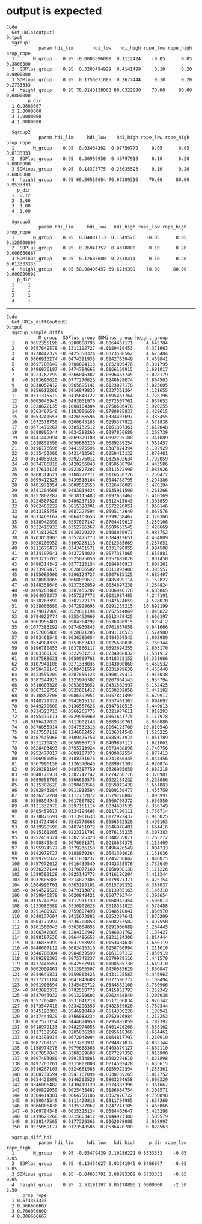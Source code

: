 # output is expected

    Code
      Get_HDIs(output)
    Output
      $group1
                param hdi_lim       hdi_low   hdi_high rope_low rope_high prop_rope
      1       M_group    0.95 -0.0005596098  0.1112424    -0.05      0.05 0.3800000
      2  SDPlus_group    0.95  0.3203494929  0.4141499     0.10      0.20 0.0000000
      3 SDMinus_group    0.95  0.1756071005  0.2677444     0.10      0.20 0.2733333
      4  height_group    0.95 78.0140138063 80.6322880    70.00     80.00 0.6800000
            p_dir
      1 0.9666667
      2 1.0000000
      3 1.0000000
      4 1.0000000
      
      $group2
                param hdi_lim     hdi_low    hdi_high rope_low rope_high prop_rope
      1       M_group    0.95 -0.03404302  0.07750779    -0.05      0.05 0.8133333
      2  SDPlus_group    0.95  0.30995950  0.46797919     0.10      0.20 0.0000000
      3 SDMinus_group    0.95  0.14373775  0.25635593     0.10      0.20 0.6000000
      4  height_group    0.95 69.59510084 76.07389316    70.00     80.00 0.9533333
        p_dir
      1  0.72
      2  1.00
      3  1.00
      4  1.00
      
      $group3
                param hdi_lim     hdi_low   hdi_high rope_low rope_high   prop_rope
      1       M_group    0.95  0.04001713  0.1549576    -0.05      0.05 0.120000000
      2  SDPlus_group    0.95  0.26941352  0.4370880     0.10      0.20 0.006666667
      3 SDMinus_group    0.95  0.12685680  0.2538414     0.10      0.20 0.613333333
      4  height_group    0.95 58.90406457 69.6219399    70.00     80.00 0.000000000
        p_dir
      1     1
      2     1
      3     1
      4     1
      

---

    Code
      Get_HDIs_diff(output)
    Output
      $group_sample_diffs
                M_group  SDPlus_group SDMinus_group height_group
      1    0.0652355196 -0.0200680796 -0.0064461171     4.645784
      2    0.0557649578 -0.1311192727 -0.0189410453     6.371663
      3    0.0728447379 -0.0425350324 -0.0073588562     4.673484
      4    0.0866913274 -0.0474391935  0.0242763049     7.459841
      5    0.0697786649 -0.0700624115  0.0252809476     6.381795
      6    0.0496976197 -0.0474784665  0.0166169915     3.691017
      7    0.0223762799 -0.0266046382  0.0696463745     5.028179
      8   -0.0293695620 -0.0777270623  0.0240628074     5.804503
      9    0.0838052412 -0.0565695141 -0.0123027178     5.825605
      10   0.0256612266  0.0916949833  0.0337361364     4.121655
      11   0.0311315519  0.0435648122  0.0195463764     4.728196
      12   0.0005046945 -0.0493051970 -0.0372507761     4.937653
      13   0.1028622135 -0.1008104304  0.0758686478     5.926255
      14   0.0363467546 -0.1183006658 -0.0780085837     6.429615
      15   0.0653241553 -0.0426986596  0.0384407697     6.335455
      16   0.1072578756 -0.0200645185  0.0295377922     4.571838
      17   0.0671470267 -0.0385132512  0.0161307361     5.612848
      18   0.0698895344  0.0024288266 -0.0097856680     5.268739
      19   0.0441447094 -0.0869379108 -0.0092795188     5.341889
      20   0.1020859396 -0.0056680226 -0.0089259254     7.552457
      21   0.0196176696 -0.0441975596  0.0387824394     6.192929
      22   0.0335452300  0.0421412562  0.0250413132     3.879481
      23  -0.0534055936 -0.0292776011  0.0325692634     4.792059
      24  -0.0074786816 -0.0420266840  0.0450588794     4.443586
      25   0.0417613136 -0.0823827202 -0.0311522490     5.085926
      26   0.0868314621 -0.0180277211 -0.0116530726     5.250472
      27  -0.0099412325 -0.0439516104  0.0044768795     3.294386
      28   0.0481971354 -0.0008552553  0.0026476087     5.470194
      29   0.0341204606 -0.0483014434  0.0135911590     4.261266
      30   0.0257802287  0.0038115483 -0.0197657462     6.410369
      31   0.0224507326 -0.0486237150  0.0812415043     5.383859
      32   0.0962400222  0.0815320301 -0.0572220051     5.960146
      33   0.0633185758 -0.0687227594 -0.0695142649     6.067576
      34   0.0613468167 -0.0064103653  0.0099738467     4.370366
      35   0.0138942890 -0.0257027147  0.0704419617     3.250106
      36   0.0332416933 -0.0352786367  0.0609653545     5.426669
      37  -0.0371812625 -0.1010329220  0.0308036977     6.987752
      38   0.0703051903 -0.0357475273 -0.0384912651     4.454809
      39   0.0020100952 -0.0169225118 -0.0212365669     6.237851
      40   0.0211676477 -0.0343401571  0.0331798955     4.994588
      41   0.0534197641 -0.0437254020  0.0577317865     5.655881
      42   0.0993215703 -0.0525075050 -0.0057687078     5.801450
      43   0.0490314342 -0.0577113154 -0.0194950917     5.604261
      44   0.0273989475 -0.0628806582  0.0011093400     4.395557
      45   0.0155089900 -0.0306124727 -0.0007615125     4.685407
      46   0.0428861065 -0.0668889617  0.0485099114     6.152827
      47  -0.0148358646 -0.0237362959 -0.0034697238     4.264824
      48  -0.0499263486 -0.0387455202 -0.0006940178     4.683065
      49  -0.0004970377 -0.0457227773  0.0021987485     4.247191
      50   0.0578263399  0.0307772170  0.0847674659     4.528070
      51   0.0238006680 -0.0472929695  0.0291235215    10.692199
      52   0.0779017908 -0.0529001194  0.0752514069     8.045822
      53   0.0794022774 -0.0355452960  0.0613470425     9.666197
      54  -0.0003955481 -0.0904364292  0.0536880915     5.825412
      55   0.1077383292 -0.0874930843  0.0761057058     9.641666
      56   0.0757065406 -0.0828871205  0.0491110573     8.574980
      57   0.0793461549 -0.0636386054  0.0484569543     3.002989
      58   0.0534984333 -0.0753662438 -0.0125688036     6.760344
      59   0.0196780453 -0.1037866117  0.0692694355     2.803170
      60   0.0303360130 -0.0322931210 -0.0234068832     2.531912
      61   0.0287588631 -0.0050909761  0.0418332152    10.351066
      62   0.0107941106 -0.0271333035  0.0843000060     6.468532
      63   0.0450478145 -0.0689431559  0.0031999630     4.465440
      64   0.0423555209 -0.0207856123  0.0300189417     3.915038
      65   0.0587544925 -0.1225976307  0.0207064143     3.955794
      66   0.0510663326 -0.0853833052  0.0431582997     6.162425
      67   0.0607138756 -0.0525661417  0.0639202056     5.442192
      68   0.0710857708 -0.0086392951  0.0057841499     6.629917
      69   0.0148779372 -0.0942815132  0.0557401363     6.094697
      70   0.0449270608 -0.0136557626 -0.0347810515     7.449013
      71   0.0234323713 -0.0566265776  0.0321977611     7.019293
      72   0.0455439111 -0.0829956960  0.0861641775     6.117978
      73  -0.0196417035 -0.0113602143  0.0889330761     6.056886
      74   0.0870055914 -0.0547532313 -0.0264123700    10.010548
      75   0.0937557118 -0.1246002452  0.0536314540     1.525225
      76   0.0487545968 -0.0109475758  0.0685973974     9.051789
      77   0.0331210435 -0.0650986710  0.0409897117     7.621061
      78   0.0628483493 -0.0755713924  0.0873488896     8.740756
      79   0.0952477017 -0.0609107373  0.0400062554     8.877413
      80   0.1006960058 -0.0188331676  0.0241860445     6.844456
      81   0.0567996158 -0.1126370646  0.0289972303     4.920074
      82   0.0929381194 -0.0485387759  0.0326905050     6.682218
      83  -0.0048176931 -0.1302747742  0.0774260776     4.370981
      84   0.0609050709 -0.0566660578  0.0622164232     8.233886
      85   0.0215382628 -0.0290408565  0.0159912438     5.651883
      86   0.0292843284 -0.0911918584 -0.0109150477     3.455759
      87   0.0426237284 -0.1117732877  0.0579770802     3.093991
      88   0.0550894945 -0.0617067822  0.0660708372     3.650550
      89  -0.0121332378 -0.0297151114 -0.0034687535     6.356749
      90   0.0405459617  0.0334194493 -0.0117190111     5.736714
      91   0.0770876691 -0.0113901633  0.0172922437     8.913025
      92  -0.0134734464 -0.0543770668  0.0356562520     6.490163
      93   0.0419998590 -0.0487451072  0.0646948401     7.664416
      94   0.0915161205 -0.0223121791  0.0376155235     6.307383
      95   0.0252459324 -0.1302325328 -0.0348255071     6.265272
      96   0.0498845349 -0.0076661371 -0.0218634375     6.113409
      97   0.0755974577 -0.0379236153  0.0496426549     7.004733
      98   0.0842979727  0.0188869364  0.0541301016     8.151036
      99   0.0899796822 -0.0411834237  0.0245736042     7.840075
      100  0.0457972012 -0.0916439549  0.0443355576     5.732649
      101  0.0936237144 -0.0170077160  0.0160808138     5.171226
      102  0.1399592128 -0.0825146772  0.0416186204     7.411344
      103  0.0937605888  0.0214822305 -0.0179827371     6.425154
      104  0.1004996701  0.0305193101 -0.0015799352     6.387037
      105 -0.0494521520 -0.0479113072 -0.0113965163     6.146310
      106  0.0759946278  0.0020848421  0.0507793744     6.392654
      107 -0.0115740297  0.0117931739 -0.0160942454     5.506013
      108  0.1233680589 -0.0330902628  0.0318551823     6.578488
      109  0.0291400928 -0.0759607498  0.0648510841     5.866970
      110  0.0540177604 -0.0415673882 -0.0353307641     7.875209
      111  0.0004179997  0.0236708858  0.0508257582     5.497550
      112  0.0961500043 -0.0303004053  0.0291006089     5.264445
      113  0.0206342085 -0.1284102942  0.0546881762     5.137427
      114  0.0098197536 -0.0964486653 -0.0831184306     8.814444
      115  0.0236835999  0.0631988923 -0.0153404630     4.650119
      116 -0.0440607112 -0.0683415310  0.0258760994     7.211010
      117  0.0346786804 -0.0984639599  0.0161107112     7.056919
      118  0.0309290393 -0.0875742337  0.0370979116     5.441570
      119  0.0477446651  0.0042587934 -0.0108585730     4.649310
      120  0.0002009461  0.0213965507  0.0430585629     3.860847
      121 -0.0244649831 -0.0559863426  0.0431125583     6.446963
      122  0.0227216184  0.0041840608  0.0077596272     6.108494
      123  0.0091906694 -0.1345462712 -0.0544582100     8.730966
      124 -0.0403893378 -0.0792558773  0.0415852793     7.252342
      125 -0.0547943932 -0.0913209602  0.0262468849     5.205938
      126 -0.0357705405 -0.0531041218  0.0617166834     4.976142
      127  0.0173547410 -0.0234290350  0.0482859620     8.769344
      128  0.0345193383 -0.0546910469 -0.0514306226     7.188941
      129  0.0437444029 -0.0766088234  0.0752926984     4.212253
      130  0.0607573154 -0.0444624950  0.0795885059     4.792397
      131  0.0718979133 -0.0482974055  0.0461426268     6.558102
      132  0.0127132569 -0.0205836293 -0.0195618366     6.654461
      133  0.0403191914 -0.0672048994 -0.0164817797     7.210919
      134 -0.0087769125 -0.0173283931  0.0794821037     4.853144
      135  0.1158974276 -0.0979668366 -0.0403379127     4.882110
      136  0.0567857043 -0.0308389608 -0.0177297358     7.013900
      137  0.0097403980 -0.0591534865  0.0602294610     4.828898
      138  0.0497703761 -0.0715802000  0.0214502428     6.635615
      139  0.0516287103 -0.0324661986 -0.0159922394     7.255361
      140  0.0368731594 -0.0541167094 -0.0030769265     5.812752
      141  0.0634420896 -0.0146203520  0.0803294658     6.006329
      142  0.0346006482 -0.1430419129 -0.0074383396     6.361667
      143  0.0680829050  0.0025438482  0.0186054754     6.208571
      144  0.0304414381 -0.0064750186  0.0352476722     4.750898
      145  0.0350041549  0.0111420810  0.0811794985     5.657260
      146  0.0066006436  0.0135377062 -0.0247241105     5.465066
      147 -0.0269784548 -0.0035315134  0.0584403647     5.425298
      148  0.1419628268 -0.0215803412 -0.0144923380     3.585579
      149  0.0528147565  0.0177320365  0.0062078008     5.958997
      150  0.0525059177  0.0123548586  0.0536470780     6.028563
      
      $group_diff_hdi
                param hdi_lim     hdi_low   hdi_high     p_dir rope_low rope_high
      1       M_group    0.95 -0.05479439 0.10286221 0.8533333    -0.05      0.05
      2  SDPlus_group    0.95 -0.13454627 0.03341945 0.8466667    -0.05      0.05
      3 SDMinus_group    0.95 -0.04033791 0.08893308 0.6733333    -0.05      0.05
      4  height_group    0.95  2.53191197 9.05178896 1.0000000    -2.50      2.50
          prop_rope
      1 0.573333333
      2 0.566666667
      3 0.700000000
      4 0.006666667
      

